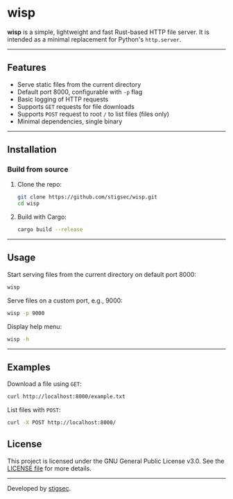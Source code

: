 # wisp
**wisp** is a simple, lightweight and fast Rust-based HTTP file server. It is intended as a minimal replacement for Python's `http.server`.

---

## Features

- Serve static files from the current directory
- Default port 8000, configurable with `-p` flag
- Basic logging of HTTP requests
- Supports `GET` requests for file downloads
- Supports `POST` request to root `/` to list files (files only)
- Minimal dependencies, single binary

---

## Installation

### Build from source

1. Clone the repo:

   ```bash
   git clone https://github.com/stigsec/wisp.git
   cd wisp
   ```
2. Build with Cargo:
   ```bash
   cargo build --release
   ```
   
---

## Usage

Start serving files from the current directory on default port 8000:
```bash
wisp
```
Serve files on a custom port, e.g., 9000:
```bash
wisp -p 9000
```
Display help menu:
```bash
wisp -h
```

---

## Examples
Download a file using `GET`:
```bash
curl http://localhost:8000/example.txt
```
List files with `POST`:
```bash
curl -X POST http://localhost:8000/
```

## License

This project is licensed under the GNU General Public License v3.0. See the [LICENSE file](LICENSE) for more details.



---

Developed by [stigsec](https://github.com/stigsec).

